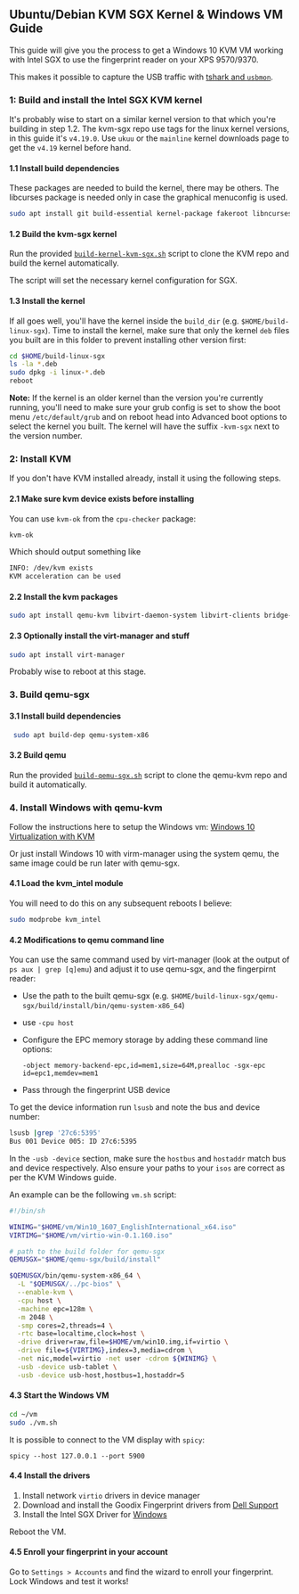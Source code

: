 ## Ubuntu/Debian KVM SGX Kernel & Windows VM Guide

This guide will give you the process to get a Windows 10 KVM VM working with Intel SGX to use the fingerprint reader on your XPS 9570/9370.

This makes it possible to capture the USB traffic with [tshark and `usbmon`](https://wiki.wireshark.org/CaptureSetup/USB).

### 1: Build and install the Intel SGX KVM kernel

It's probably wise to start on a similar kernel version to that which you're building in step 1.2. The kvm-sgx repo use tags for the linux kernel versions, in this guide it's `v4.19.0`. Use `ukuu` or the `mainline` kernel downloads page to get the `v4.19` kernel before hand.

#### 1.1 Install build dependencies

These packages are needed to build the kernel, there may be others.
The libcurses package is needed only in case the graphical menuconfig is used.

```bash
sudo apt install git build-essential kernel-package fakeroot libncurses5-dev libssl-dev ccache libncurses-dev bison flex libelf-dev
```

#### 1.2 Build the kvm-sgx kernel

Run the provided [`build-kernel-kvm-sgx.sh`](build-kernel-kvm-sgx.sh) script to clone the KVM repo and build the kernel automatically.

The script will set the necessary kernel configuration for SGX.

#### 1.3 Install the kernel

If all goes well, you'll have the kernel inside the `build_dir` (e.g. `$HOME/build-linux-sgx`). Time to install the kernel, make sure that only the kernel `deb` files you built are in this folder to prevent installing other version first:

```bash
cd $HOME/build-linux-sgx
ls -la *.deb
sudo dpkg -i linux-*.deb
reboot
```

**Note:** If the kernel is an older kernel than the version you're currently running, you'll need to make sure your grub config is set to show the boot menu `/etc/default/grub` and on reboot head into Advanced boot options to select the kernel you built. The kernel will have the suffix `-kvm-sgx` next to the version number.

### 2: Install KVM

If you don't have KVM installed already, install it using the following steps.

#### 2.1 Make sure kvm device exists before installing

You can use `kvm-ok` from the `cpu-checker` package:

```bash
kvm-ok
```

Which should output something like

```bash
INFO: /dev/kvm exists
KVM acceleration can be used
```

#### 2.2 Install the kvm packages

```bash
sudo apt install qemu-kvm libvirt-daemon-system libvirt-clients bridge-utils
```

#### 2.3 Optionally install the virt-manager and stuff

```bash
sudo apt install virt-manager
```

Probably wise to reboot at this stage.

### 3. Build qemu-sgx


#### 3.1 Install build dependencies
```bash
 sudo apt build-dep qemu-system-x86
```

#### 3.2 Build qemu

Run the provided [`build-qemu-sgx.sh`](build-qemu-sgx.sh) script to clone the qemu-kvm repo and build it automatically.


### 4. Install Windows with qemu-kvm

Follow the instructions here to setup the Windows vm: [Windows 10 Virtualization with KVM](https://www.funtoo.org/Windows_10_Virtualization_with_KVM)

Or just install Windows 10 with virm-manager using the system qemu, the same image could be run later with qemu-sgx.

#### 4.1 Load the kvm_intel module

You will need to do this on any subsequent reboots I believe:
```bash
sudo modprobe kvm_intel
```

#### 4.2 Modifications to qemu command line

You can use the same command used by virt-manager (look at the output of `ps aux | grep [q]emu`) and adjust it to use qemu-sgx, and the fingerpirnt reader:

- Use the path to the built qemu-sgx (e.g. `$HOME/build-linux-sgx/qemu-sgx/build/install/bin/qemu-system-x86_64`)
- use `-cpu host`
- Configure the EPC memory storage by adding these command line options:

  ```
  -object memory-backend-epc,id=mem1,size=64M,prealloc -sgx-epc id=epc1,memdev=mem1
  ```

- Pass through the fingerprint USB device

To get the device information run `lsusb` and note the bus and device number:
```bash
lsusb |grep '27c6:5395'
Bus 001 Device 005: ID 27c6:5395

```

In the `-usb -device` section, make sure the `hostbus` and `hostaddr` match bus and device respectively.
Also ensure your paths to your `isos` are correct as per the KVM Windows guide.

An example can be the following `vm.sh` script:


```bash
#!/bin/sh

WINIMG="$HOME/vm/Win10_1607_EnglishInternational_x64.iso"
VIRTIMG="$HOME/vm/virtio-win-0.1.160.iso"

# path to the build folder for qemu-sgx
QEMUSGX="$HOME/qemu-sgx/build/install"

$QEMUSGX/bin/qemu-system-x86_64 \
  -L "$QEMUSGX/../pc-bios" \
  --enable-kvm \
  -cpu host \
  -machine epc=128m \
  -m 2048 \
  -smp cores=2,threads=4 \
  -rtc base=localtime,clock=host \
  -drive driver=raw,file=$HOME/vm/win10.img,if=virtio \
  -drive file=${VIRTIMG},index=3,media=cdrom \
  -net nic,model=virtio -net user -cdrom ${WINIMG} \
  -usb -device usb-tablet \
  -usb -device usb-host,hostbus=1,hostaddr=5
```

#### 4.3 Start the Windows VM

```bash
cd ~/vm
sudo ./vm.sh
```

It is possible to connect to the VM display with `spicy`:

```
spicy --host 127.0.0.1 --port 5900
```

#### 4.4 Install the drivers

1. Install network `virtio` drivers in device manager
2. Download and install the Goodix Fingerprint drivers from [Dell Support](https://www.dell.com/support/home/au/en/aubsdt1/product-support/product/xps-15-9570-laptop/drivers)
3. Install the Intel SGX Driver for [Windows](https://downloadcenter.intel.com/download/28154/Intel-Software-Guard-Extensions-Intel-SGX-Driver-for-Windows-)

Reboot the VM.

#### 4.5 Enroll your fingerprint in your account

Go to `Settings > Accounts` and find the wizard to enroll your fingerprint. Lock Windows and test it works!
